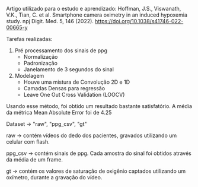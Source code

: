 Artigo utilizado para o estudo e aprendizado:
Hoffman, J.S., Viswanath, V.K., Tian, C. et al. Smartphone camera oximetry in an induced hypoxemia study. npj Digit. Med. 5, 146 (2022). https://doi.org/10.1038/s41746-022-00665-y

Tarefas realizadas: 
1) Pré processamento dos sinais de ppg
    - Normalização
    - Padronização
    - Janelamento de 3 segundos do sinal
2) Modelagem
    - Houve uma mistura de Convolução 2D e 1D
    - Camadas Densas para regressão
    - Leave One Out Cross Validation (LOOCV)

Usando esse método, foi obtido um resultado bastante satisfatório. A média da métrica Mean Absolute Error foi de 4.25 

Dataset -> "raw", "ppg_csv", "gt"

raw -> contém vídeos do dedo dos pacientes, gravados utilizando um celular com flash.

ppg_csv -> contém sinais de ppg. Cada amostra do sinal foi obtidos através da média de um frame.

gt -> contém os valores de saturação de oxigênio captados utilizando um oxímetro, durante a gravação do vídeo.
